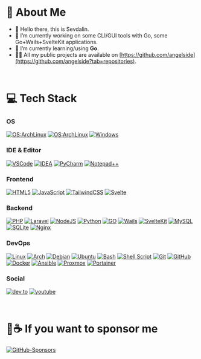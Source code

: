 # 💫 About Me

- 👋 Hello there, this is Sevdalin.
- 🔭 I’m currently working on some CLI/GUI tools with Go, some Go+Wails+SvelteKit applications.
- 🌱 I’m currently learning/using **Go**.
- 👨‍💻 All my public projects are available on [https://github.com/angelside](https://github.com/angelside?tab=repositories).
<br />

# 💻 Tech Stack

### OS

[![OS:ArchLinux](https://img.shields.io/badge/Arch%20Linux-1793D1?style=for-the-badge&logo=arch-linux&logoColor=fff)](https://archlinux.org)
[![OS:ArchLinux](https://img.shields.io/badge/WSL-Arch%20Linux-1793D1?style=for-the-badge&logo=arch-linux&logoColor=fff)](https://archlinux.org)
[![Windows](https://img.shields.io/badge/Windows-0078D6.svg?style=for-the-badge&logo=Windows&logoColor=white)](https://www.microsoft.com)

### IDE & Editor

[![VSCode](https://img.shields.io/badge/Visual%20Studio%20Code-007ACC.svg?style=for-the-badge&logo=Visual-Studio-Code&logoColor=white)](https://code.visualstudio.com)
[![IDEA](https://img.shields.io/badge/IntelliJ%20IDEA-red.svg?style=for-the-badge&logo=IntelliJ-IDEA&logoColor=white)](https://www.jetbrains.com/idea/)
[![PyCharm](https://img.shields.io/badge/PyCharm-000000.svg?style=for-the-badge&logo=PyCharm&logoColor=white)](https://www.jetbrains.com/pycharm/)
[![Notepad++](https://img.shields.io/badge/Notepad++-90E59A.svg?style=for-the-badge&logo=Notepad%2B%2B&logoColor=black)](https://notepad-plus-plus.org)

### Frontend
[![HTML5](https://img.shields.io/badge/html5-E34F26.svg?style=for-the-badge&logo=html5&logoColor=white)](https://www.w3.org/html/)
[![JavaScript](https://img.shields.io/badge/javascript-323330.svg?style=for-the-badge&logo=javascript&logoColor=F7DF1E)](https://developer.mozilla.org/en-US/docs/Web/JavaScript)
[![TailwindCSS](https://img.shields.io/badge/Tailwind%20CSS-06B6D4.svg?style=for-the-badge&logo=Tailwind-CSS&logoColor=white)](https://tailwindcss.com)
[![Svelte](https://img.shields.io/badge/Svelte-4A4A55?style=for-the-badge&logo=svelte&logoColor=FF3E00)](https://svelte.dev/)

### Backend
[![PHP](https://img.shields.io/badge/PHP-777BB4.svg?style=for-the-badge&logo=PHP&logoColor=white)](https://www.php.net)
[![Laravel](https://img.shields.io/badge/laravel-FF2D20.svg?style=for-the-badge&logo=laravel&logoColor=white)](https://laravel.com)
[![NodeJS](https://img.shields.io/badge/Node.js-339933.svg?style=for-the-badge&logo=nodedotjs&logoColor=white)](https://nodejs.org)
[![Python](https://img.shields.io/badge/Python-3776AB.svg?style=for-the-badge&logo=Python&logoColor=white)](https://www.python.org)
[![GO](https://img.shields.io/badge/Go-00ADD8?style=for-the-badge&logo=go&logoColor=white)](https://go.dev)
[![Wails](https://img.shields.io/badge/Wails-DF0000.svg?style=for-the-badge&logo=Wails&logoColor=white)](https://wails.io/)
[![SvelteKit](https://img.shields.io/badge/SvelteKit-FF3E00?style=for-the-badge&logo=Svelte&logoColor=white)](https://kit.svelte.dev/)
[![MySQL](https://img.shields.io/badge/MySQL-4479A1.svg?style=for-the-badge&logo=MySQL&logoColor=white)](https://www.mysql.com)
[![SQLite](https://img.shields.io/badge/SQLite-003B57.svg?style=for-the-badge&logo=SQLite&logoColor=white)](https://www.sqlite.org)
[![Nginx](https://img.shields.io/badge/NGINX-009639.svg?style=for-the-badge&logo=NGINX&logoColor=white)](https://www.nginx.com)

### DevOps
[![Linux](https://img.shields.io/badge/Linux-FCC624.svg?style=for-the-badge&logo=Linux&logoColor=black)](https://www.linux.org)
[![Arch](https://img.shields.io/badge/Arch%20Linux-1793D1.svg?style=for-the-badge&logo=Arch-Linux&logoColor=white)](https://archlinux.org)
[![Debian](https://img.shields.io/badge/Debian-A81D33.svg?style=for-the-badge&logo=Debian&logoColor=white)](https://www.debian.org)
[![Ubuntu](https://img.shields.io/badge/Ubuntu-E95420.svg?style=for-the-badge&logo=Ubuntu&logoColor=white)](https://ubuntu.com)
[![Bash](https://img.shields.io/badge/GNU%20Bash-4EAA25.svg?style=for-the-badge&logo=GNU-Bash&logoColor=white)](https://www.gnu.org/software/bash/)
[![Shell Script](https://img.shields.io/badge/Shell_Script-121011?style=for-the-badge&logo=gnu-bash&logoColor=white)]()
[![Git](https://img.shields.io/badge/Git-F05032.svg?style=for-the-badge&logo=Git&logoColor=white)](https://git-scm.com)
[![GitHub](https://img.shields.io/badge/GitHub-181717.svg?style=for-the-badge&logo=GitHub&logoColor=white)](https://github.com)
[![Docker](https://img.shields.io/badge/Docker-2496ED.svg?style=for-the-badge&logo=Docker&logoColor=white)](https://www.docker.com)
[![Ansible](https://img.shields.io/badge/Ansible-EE0000.svg?style=for-the-badge&logo=Ansible&logoColor=white)](https://www.ansible.com)
[![Proxmox](https://img.shields.io/badge/Proxmox-E57000.svg?style=for-the-badge&logo=Proxmox&logoColor=white)](https://www.proxmox.com)
[![Portainer](https://img.shields.io/badge/Portainer-13BEF9.svg?style=for-the-badge&logo=Portainer&logoColor=white)](https://www.portainer.io)

### Social
[![dev.to](https://img.shields.io/badge/dev.to-0A0A0A?style=for-the-badge&logo=devdotto&logoColor=white)](https://dev.to/angelside)
[![youtube](https://img.shields.io/badge/YouTube-FF0000?style=for-the-badge&logo=youtube&logoColor=white)](https://www.youtube.com/@angelside)

<br />

# 🍕☕ If you want to sponsor me

[![GitHub-Sponsors](https://img.shields.io/badge/GitHub%20Sponsor-EA4AAA.svg?style=for-the-badge&logo=GitHub-Sponsors&logoColor=white)](https://github.com/sponsors/angelside)
